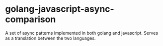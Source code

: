 # golang-javascript-async-comparison
A set of async patterns implemented in both golang and javascript. Serves as a translation between the two languages.
